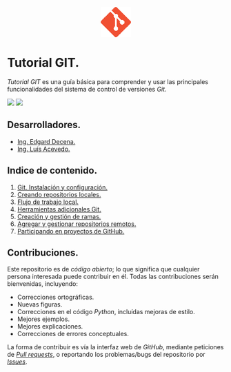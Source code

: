 <div align = "center">
    <img src = "imagenes/logo_git.png" width = "70" height = "70" />
</div>

# Tutorial GIT.

*Tutorial GIT* es una guía básica para comprender y usar las principales funcionalidades del sistema de control de versiones *Git*.

<img src="https://img.shields.io/badge/License-MIT-green" /> <img src="https://img.shields.io/badge/Markdown-1.0.1%20-blue" />

## Desarrolladores.

* [Ing. Edgard Decena.](mailto:edecena@gmail.com)
* [Ing. Luís Acevedo.](mailto:laar@protonmail.com)

<a name = "indice"></a>

## Indice de contenido.

1. [Git. Instalación y configuración.](git_instalacion_configuracion.md)
1. [Creando repositorios locales.](repositorios_locales.md)
1. [Flujo de trabajo local.](flujo_trabajo_local.md)
1. [Herramientas adicionales Git.](herramientas_aadicionales.md)
1. [Creación y gestión de ramas.](creacion_gestion_ramas.md)
1. [Agregar y gestionar repositorios remotos.](repositorios_remotos.md)
1. [Participando en proyectos de GitHub.](participando_github.md)

## Contribuciones.

Este repositorio es de *código abierto*; lo que significa que cualquier persona interesada puede contribuir en él. Todas las contribuciones serán bienvenidas, incluyendo:

* Correcciones ortográficas.
* Nuevas figuras.
* Correcciones en el código *Python*, incluídas mejoras de estilo.
* Mejores ejemplos.
* Mejores explicaciones. 
* Correcciones de errores conceptuales.

La forma de contribuir es vía la interfaz web de *GitHub*, mediante peticiones de [*Pull requests*](https://github.com/ejdecena/tutorial_git/pulls), o reportando los problemas/bugs del repositorio por [*Issues*](https://github.com/ejdecena/tutorial_git/issues).
